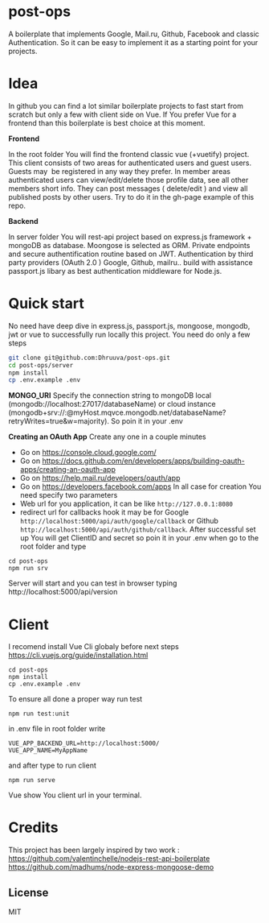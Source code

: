 # post-ops

A boilerplate that implements Google, Mail.ru, Github, Facebook and classic Authentication. So it can be easy to implement it as a starting point for your projects.

# Idea 
In github you can find a lot similar boilerplate projects to fast start from scratch but only a few with client side on Vue. If You prefer Vue for a frontend than this boilerplate is best choice at this moment.

**Frontend**

In the root folder You will find the frontend classic vue (+vuetify) project.
This client consists of two areas for authenticated users and guest users. Guests may  be registered in any way they prefer. In member areas authenticated users can view/edit/delete those profile data, see all other members short info. They can post messages ( delete/edit ) and view all published posts by other users. Try to do it in the gh-page example of this repo.

**Backend**

In server folder You will rest-api project based on express.js framework + mongoDB as database. Moongose is selected as ORM. Private endpoints and secure authentification routine based on JWT. Authentication by third party
 providers (OAuth 2.0 ) Google, Github, mailru.. build with assistance passport.js libary as best authentication middleware for Node.js.

# Quick start

No need have deep dive in express.js, passport.js, mongoose, mongodb, jwt or vue to successfully run locally this project. You need do only a few steps 

```sh
git clone git@github.com:Dhruuva/post-ops.git
cd post-ops/server
npm install
cp .env.example .env
```
**MONGO_URI** Specify the connection string  to mongoDB local (mongodb://localhost:27017/databaseName) or cloud instance (mongodb+srv://<user>:<password>@myHost.mqvce.mongodb.net/databaseName?retryWrites=true&w=majority). So poin it in your .env

**Creating an OAuth App**
Create any one in a couple minutes 
- Go on  https://console.cloud.google.com/ 
- Go on  https://docs.github.com/en/developers/apps/building-oauth-apps/creating-an-oauth-app 
- Go on  https://help.mail.ru/developers/oauth/app
- Go on  https://developers.facebook.com/apps 
In all case for creation You need specify two parameters
- Web url for you application, it can be like  `http://127.0.0.1:8080`
- redirect url for callbacks hook it may be for Google `http://localhost:5000/api/auth/google/callback` or
Github `http://localhost:5000/api/auth/github/callback`.
After successful set up You will get ClientID and secret so poin it in your .env
when go to the root folder and type 
```
cd post-ops
npm run srv
```
Server will start and you can test in browser typing http://localhost:5000/api/version

# Client 
I recomend install Vue Cli globaly before next steps https://cli.vuejs.org/guide/installation.html

```
cd post-ops
npm install
cp .env.example .env
```
To ensure all done a proper way run test

```
npm run test:unit
```

in .env file in root folder write
```
VUE_APP_BACKEND_URL=http://localhost:5000/
VUE_APP_NAME=MyAppName 
```
and after type to run client  
```
npm run serve

```
Vue show You client url in your terminal.

# Credits

This project has been largely inspired by two work :
https://github.com/valentinchelle/nodejs-rest-api-boilerplate
https://github.com/madhums/node-express-mongoose-demo

## License

MIT
